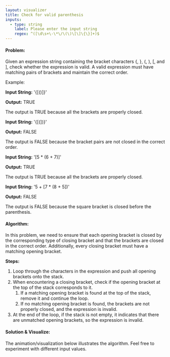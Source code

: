```yaml
---
layout: visualizer
title: Check for valid parenthesis
inputs:
  - type: string
    label: Please enter the input string
    regex: ^([\d\s+\-\*\/\(\)\[\]\{\}]+)$
---
```


#### Problem:

Given an expression string containing the bracket characters {, }, (, ), [, and ], check whether the expression is valid. A valid expression must have matching pairs of brackets and maintain the correct order.

Example: 

**Input String:** '{[()]}'

**Output:** TRUE

The output is TRUE because all the brackets are properly closed.

**Input String:** '{[(])}'

**Output:** FALSE

The output is FALSE because the bracket pairs are not closed in the correct order.

**Input String:** '[5 * (6 + 7)]'

**Output:** TRUE

The output is TRUE because all the brackets are properly closed.

**Input String:** '5 + [7 * (8 + 5])'

**Output:** FALSE

The output is FALSE because the square bracket is closed before the parenthesis.

#### Algorithm:

In this problem, we need to ensure that each opening bracket is closed by the corresponding type of closing bracket and that the brackets are closed in the correct order. Additionally, every closing bracket must have a matching opening bracket.

**Steps:**

1. Loop through the characters in the expression and push all opening brackets onto the stack.
2. When encountering a closing bracket, check if the opening bracket at the top of the stack corresponds to it.
    1. If a matching opening bracket is found at the top of the stack, remove it and continue the loop.
    2. If no matching opening bracket is found, the brackets are not properly closed, and the expression is invalid.
3. At the end of the loop, if the stack is not empty, it indicates that there are unmatched opening brackets, so the expression is invalid.

#### Solution & Visualize:

The animation/visualization below illustrates the algorithm. Feel free to experiment with different input values.
